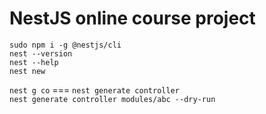 # NestJS online course project


`sudo npm i -g @nestjs/cli`  
`nest --version`  
`nest --help`  
`nest new` 

`nest g co` === `nest generate controller`  
`nest generate controller modules/abc --dry-run`  
